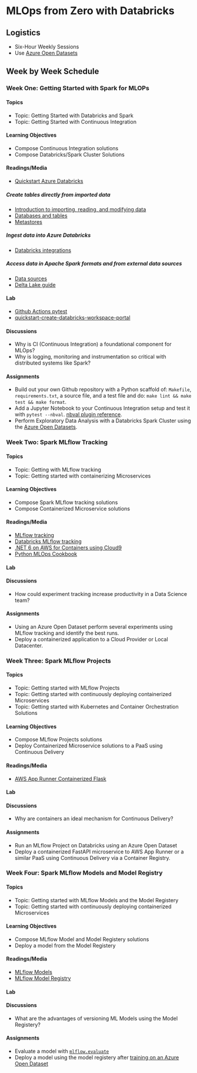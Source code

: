 # MLOps from Zero with Databricks

## Logistics

* Six-Hour Weekly Sessions
* Use [Azure Open Datasets](https://docs.microsoft.com/en-us/azure/open-datasets/dataset-catalog#AzureDatabricks)

## Week by Week Schedule

### Week One:  Getting Started with Spark for MLOPs

#### Topics

* Topic:  Getting Started with Databricks and Spark
* Topic:  Getting Started with Continuous Integration

#### Learning Objectives

*   Compose Continuous Integration solutions
*   Compose Databricks/Spark Cluster Solutions

#### Readings/Media

* [Quickstart Azure Databricks](https://docs.microsoft.com/en-us/azure/databricks/scenarios/quickstart-create-databricks-workspace-portal?tabs=azure-portal)

##### Create tables directly from imported data

* [Introduction to importing, reading, and modifying data](https://docs.microsoft.com/en-us/azure/databricks/data/data)
* [Databases and tables](https://docs.microsoft.com/en-us/azure/databricks/data/tables)
* [Metastores](https://docs.microsoft.com/en-us/azure/databricks/data/metastores/)

##### Ingest data into Azure Databricks

* [Databricks integrations](https://docs.microsoft.com/en-us/azure/databricks/integrations/)

##### Access data in Apache Spark formats and from external data sources

* [Data sources](https://docs.microsoft.com/en-us/azure/databricks/data/data-sources/)
* [Delta Lake guide](https://docs.microsoft.com/en-us/azure/databricks/delta/)

#### Lab

* [Github Actions pytest](https://github.com/noahgift/github-actions-pytest)
* [quickstart-create-databricks-workspace-portal](https://docs.microsoft.com/azure/azure-databricks/quickstart-create-databricks-workspace-portal)

#### Discussions

* Why is CI (Continuous Integration) a foundational component for MLOps?
* Why is logging, monitoring and instrumentation so critical with distributed systems like Spark?

#### Assignments

* Build out your own Github repository with a Python scaffold of:  `Makefile`, `requirements.txt`, a source file, and a test file and do:  `make lint && make test && make format`.
* Add a Jupyter Notebook to your Continuous Integration setup and test it with `pytest --nbval`. [nbval plugin reference](https://github.com/computationalmodelling/nbval). 
* Perform Exploratory Data Analysis with a Databricks Spark Cluster using the [Azure Open Datasets](https://docs.microsoft.com/en-us/azure/open-datasets/dataset-catalog).

### Week Two:  Spark MLflow Tracking

#### Topics

* Topic:  Getting with MLflow tracking
* Topic:  Getting started with containerizing Microservices

#### Learning Objectives

*   Compose Spark MLflow tracking solutions
*   Compose Containerized Microservice solutions

#### Readings/Media

* [MLflow tracking](https://www.mlflow.org/docs/latest/tracking.html)
* [Databricks MLflow tracking](https://docs.databricks.com/applications/mlflow/tracking.html)
* [.NET 6 on AWS for Containers using Cloud9](https://github.com/noahgift/dot-net-6-aws)
* [Python MLOps Cookbook](https://github.com/noahgift/Python-MLOps-Cookbook)

#### Lab

#### Discussions

* How could experiment tracking increase productivity in a Data Science team?

#### Assignments

* Using an Azure Open Dataset perform several experiments using MLflow tracking and identify the best runs.
* Deploy a containerized application to a Cloud Provider or Local Datacenter.

### Week Three: Spark MLflow Projects

#### Topics

* Topic: Getting started with MLflow Projects
* Topic: Getting started with continuously deploying containerized Microservices
* Topic: Getting started with Kubernetes and Container Orchestration Solutions

#### Learning Objectives

*   Compose MLflow Projects solutions
*   Deploy Containerized Microservice solutions to a PaaS using Continuous Delivery

#### Readings/Media

* [AWS App Runner Containerized Flask](https://github.com/noahgift/fastapi)

#### Lab

#### Discussions

* Why are containers an ideal mechanism for Continuous Delivery?

#### Assignments

* Run an MLflow Project on Databricks using an Azure Open Dataset
* Deploy a containerized FastAPI microservice to AWS App Runner or a similar PaaS using Continuous Delivery via a Container Registry.

### Week Four: Spark MLflow Models and Model Registry

#### Topics

* Topic: Getting started with MLflow Models and the Model Registery
* Topic: Getting started with continuously deploying containerized Microservices

#### Learning Objectives

* Compose MLflow Model and Model Registery solutions
* Deploy a model from the Model Registery

#### Readings/Media

* [MLflow Models](https://www.mlflow.org/docs/latest/models.html)
* [MLflow Model Registry](https://www.mlflow.org/docs/latest/model-registry.html)

#### Lab

#### Discussions

* What are the advantages of versioning ML Models using the Model Registery?

#### Assignments

* Evaluate a model with [`mlflow.evaluate`](https://www.mlflow.org/docs/latest/models.html#id20)
* Deploy a model using the model registery after [training on an Azure Open Dataset](https://www.mlflow.org/docs/latest/model-registry.html#serving-an-mlflow-model-from-model-registry)

